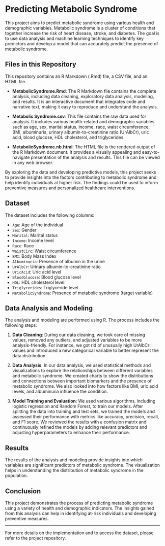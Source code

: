 # Predicting Metabolic Syndrome

This project aims to predict metabolic syndrome using various health and demographic variables. Metabolic syndrome is a cluster of conditions that together increase the risk of heart disease, stroke, and diabetes. The goal is to use data analysis and machine learning techniques to identify key predictors and develop a model that can accurately predict the presence of metabolic syndrome.

## Files in this Repository

This repository contains an R Markdown (.Rmd) file, a CSV file, and an HTML file. 

- **MetabolicSyndrome.Rmd**: The R Markdown file contains the complete analysis, including data cleaning, exploratory data analysis, modeling, and results. It is an interactive document that integrates code and narrative text, making it easy to reproduce and understand the analysis.

- **Metabolic Syndrome.csv**: This file contains the raw data used for analysis. It includes various health-related and demographic variables such as age, sex, marital status, income, race, waist circumference, BMI, albuminuria, urinary albumin-to-creatinine ratio (UrAlbCr), uric acid, blood glucose, HDL cholesterol, and triglycerides.

- **MetabolicSyndrome.nb.html**: The HTML file is the rendered output of the R Markdown document. It provides a visually appealing and easy-to-navigate presentation of the analysis and results. This file can be viewed in any web browser.

By exploring the data and developing predictive models, this project seeks to provide insights into the factors contributing to metabolic syndrome and help identify individuals at higher risk. The findings could be used to inform preventive measures and personalized healthcare interventions.


## Dataset

The dataset includes the following columns:

- `Age`: Age of the individual
- `Sex`: Gender
- `Marital`: Marital status
- `Income`: Income level
- `Race`: Race
- `WaistCirc`: Waist circumference
- `BMI`: Body Mass Index
- `Albuminuria`: Presence of albumin in the urine
- `UrAlbCr`: Urinary albumin-to-creatinine ratio
- `UricAcid`: Uric acid level
- `BloodGlucose`: Blood glucose level
- `HDL`: HDL cholesterol level
- `Triglycerides`: Triglyceride level
- `MetabolicSyndrome`: Presence of metabolic syndrome (target variable)

## Data Analysis and Modeling

The analysis and modeling are performed using R. The process includes the following steps:

1. **Data Cleaning**: During our data cleaning, we took care of missing values, removed any outliers, and adjusted variables to be more analysis-friendly. For instance, we got rid of unusually high UrAlbCr values and introduced a new categorical variable to better represent the data distribution.

2. **Data Analysis**: In our data analysis, we used statistical methods and visualizations to explore the relationships between different variables and metabolic syndrome. We created charts to show the distributions and connections between important biomarkers and the presence of metabolic syndrome. We also looked into how factors like BMI, uric acid levels, and albuminuria influence the condition.

3. **Model Training and Evaluation**: We used various algorithms, including logistic regression and Random Forest, to train our models. After splitting the data into training and test sets, we trained the models and assessed their performance with metrics like accuracy, precision, recall, and F1 score. We reviewed the results with a confusion matrix and continuously refined the models by adding relevant predictors and adjusting hyperparameters to enhance their performance.

## Results

The results of the analysis and modeling provide insights into which variables are significant predictors of metabolic syndrome. The visualization helps in understanding the distribution of metabolic syndrome in the population.

## Conclusion

This project demonstrates the process of predicting metabolic syndrome using a variety of health and demographic indicators. The insights gained from this analysis can help in identifying at-risk individuals and developing preventive measures.

---

For more details on the implementation and to access the dataset, please refer to the project repository.

